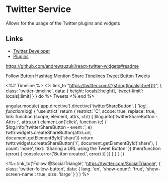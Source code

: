 # Twitter Service

Allows for the usage of the Twitter plugins and widgets

## Links

- [Twitter Developer](https://developer.twitter.com/)
- [Plugins](https://developer.twitter.com/en/docs/twitter-for-websites/overview)

https://github.com/andrewsuzuki/react-twitter-widgets#readme

Follow Button
Hashtag
Mention
Share
[Timelines](https://developer.twitter.com/en/docs/twitter-for-websites/timelines/overview)
[Tweet Button](https://developer.twitter.com/en/docs/twitter-for-websites/tweet-button/overview)
Tweets

<%#
Timeline
%>
<% link_to "https://twitter.com/#{string(locals[:href])}", {
class: 'twitter-timeline',
data: {
height: locals[:height],
'tweet-limit': locals[:limit]
}
} do %>
Tweets
<% end %>

angular.module('app.directive').directive('twitterShareButton', [
'$log', function ($log) {
'use strict'
return {
restrict: 'C',
scope: true,
replace: true,
link: function (scope, element, attrs, ctrl) {
$log.info('twitterShareButton - Attrs :', attrs.url)
element.on('click', function (e) {
$log.info('twitterShareButton - event :', e)
twttr.widgets.createShareButton(attrs.url, document.getElementById('share'))
return twttr.widgets.createShareButton('/', document.getElementById('share'), {
count: 'none',
text: 'Sharing a URL using the Tweet Button'
}).then(function (error) {
console.error('Button created.', error)
})
})
}
}
}
])

<%= link_to('Follow @SocialTriangle', 'https://twitter.com/SocialTriangle', {
class: 'twitter-follow-button',
data: {
lang: 'en',
'show-count': 'true',
'show-screen-name': true,
size: 'large'
}
} ) %>
